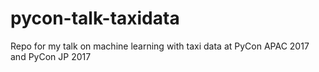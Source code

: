 # pycon-talk-taxidata
Repo for my talk on machine learning with taxi data at PyCon APAC 2017 and PyCon JP 2017
